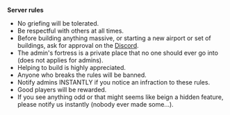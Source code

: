 **Server rules**

  - No griefing will be tolerated.
  - Be respectful with others at all times.
  - Before building anything massive, or starting a new airport or set of buildings, ask for approval on the [Discord](https://discord.gg/9sDKrX828T).
  - The admin's fortress is a private place that no one should ever go into (does not applies for admins).
  - Helping to build is highly appreciated.
  - Anyone who breaks the rules will be banned.
  - Notify admins INSTANTLY if you notice an infraction to these rules.
  - Good players will be rewarded.
  - If you see anything odd or that might seems like beign a hidden feature, please notify us instantly (nobody ever made some...).
